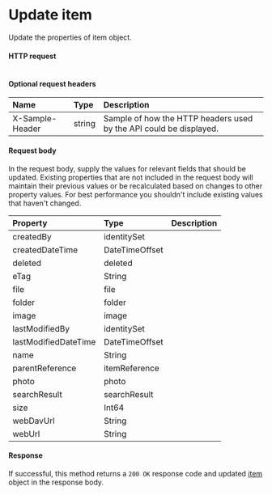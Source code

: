 # Update item

Update the properties of item object.
#### HTTP request
<!-- { "blockType": "ignored" } -->
```http

```

#### Optional request headers
| Name       | Type | Description|
|:-----------|:------|:----------|
| X-Sample-Header  | string  | Sample of how the HTTP headers used by the API could be displayed.|

#### Request body
In the request body, supply the values for relevant fields that should be updated. Existing properties that are not included in the request body will maintain their previous values or be recalculated based on changes to other property values. For best performance you shouldn't include existing values that haven't changed.

| Property	   | Type	|Description|
|:---------------|:--------|:----------|
|createdBy|identitySet||
|createdDateTime|DateTimeOffset||
|deleted|deleted||
|eTag|String||
|file|file||
|folder|folder||
|image|image||
|lastModifiedBy|identitySet||
|lastModifiedDateTime|DateTimeOffset||
|name|String||
|parentReference|itemReference||
|photo|photo||
|searchResult|searchResult||
|size|Int64||
|webDavUrl|String||
|webUrl|String||

#### Response
If successful, this method returns a `200 OK` response code and updated [item](../resources/item.md) object in the response body.
